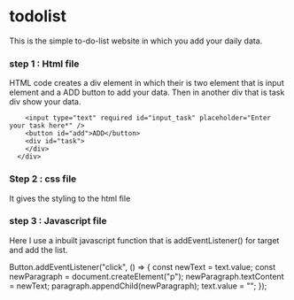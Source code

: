 # todolist

This is the simple to-do-list website in which you add your daily data.

### step 1 : Html file

HTML code creates a div element in which their is two element that is input element and a ADD button to add your data.
Then in another div that is task div show your data.

```<div id="addtask">
    <input type="text" required id="input_task" placeholder="Enter your task here*" />
    <button id="add">ADD</button>
    <div id="task">
    </div>
  </div>
```

### Step 2 : css file

It gives the styling to the html file

### step 3 : Javascript file

Here I use a inbuilt javascript function that is addEventListener() for target and add the list.

Button.addEventListener("click", () => {
const newText = text.value;
const newParagraph = document.createElement("p");
newParagraph.textContent = newText;
paragraph.appendChild(newParagraph);
text.value = "";
});
